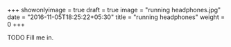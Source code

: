 +++
showonlyimage = true
draft = true
image = "running headphones.jpg"
date = "2016-11-05T18:25:22+05:30"
title = "running headphones"
weight = 0
+++

TODO Fill me in.

